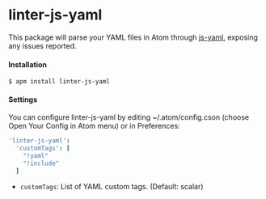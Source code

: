 # linter-js-yaml

This package will parse your YAML files in Atom through
[js-yaml](https://github.com/connec/yaml-js), exposing any issues reported.

#### Installation

```
$ apm install linter-js-yaml
```

#### Settings

You can configure linter-js-yaml by editing ~/.atom/config.cson (choose Open Your Config in Atom menu) or in Preferences:

```cson
'linter-js-yaml':
  'customTags': [
    "!yaml"
    "!include"
  ]
```

* `customTags`: List of YAML custom tags. (Default: scalar)
